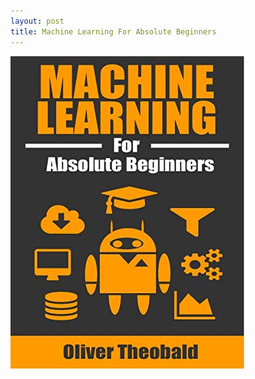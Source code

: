```yaml
---
layout: post
title: Machine Learning For Absolute Beginners
---
```

![Machine Learning For Absolute Beginners](../images/MLForAbsoluteBeginners.jpg)
